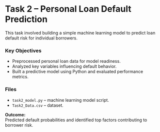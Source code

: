# Task 2 – Personal Loan Default Prediction

This task involved building a simple machine learning model to predict loan default risk for individual borrowers.

### Key Objectives
- Preprocessed personal loan data for model readiness.
- Analyzed key variables influencing default behavior.
- Built a predictive model using Python and evaluated performance metrics.

### Files
- `task2_model.py` – machine learning model script.
- `Task2_Data.csv` – dataset.

**Outcome:**  
Predicted default probabilities and identified top factors contributing to borrower risk.
